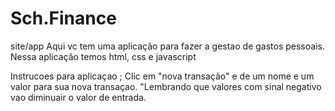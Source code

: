# Sch.Finance
 site/app 
 Aqui vc tem uma aplicação para fazer a gestao de gastos pessoais.
 Nessa aplicação temos html, css e javascript


 Instrucoes para aplicaçao ;
 Clic em "nova transação" e de um nome e um valor para sua nova transaçao.
 "Lembrando que valores com sinal negativo vao diminuair o valor de entrada.
 
